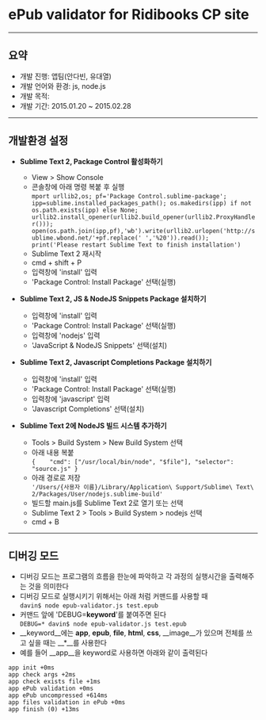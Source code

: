 
# ePub validator for Ridibooks CP site

---

## 요약

- 개발 진행: 앱팀(안다빈, 유대열)  
- 개발 언어와 환경: js, node.js  
- 개발 목적:   
- 개발 기간: 2015.01.20 ~ 2015.02.28  

---

## 개발환경 설정

* __Sublime Text 2, Package Control 활성화하기__  
	- View > Show Console  
	- 콘솔창에 아래 명령 복붙 후 실행  
	`mport urllib2,os; pf='Package Control.sublime-package'; ipp=sublime.installed_packages_path(); os.makedirs(ipp) if not os.path.exists(ipp) else None; urllib2.install_opener(urllib2.build_opener(urllib2.ProxyHandler())); open(os.path.join(ipp,pf),'wb').write(urllib2.urlopen('http://sublime.wbond.net/'+pf.replace(' ','%20')).read()); print('Please restart Sublime Text to finish installation')`  
	- Sublime Text 2 재시작  
	- cmd + shift + P  
	- 입력창에 'install' 입력  
	- 'Package Control: Install Package' 선택(실행)  

* __Sublime Text 2, JS & NodeJS Snippets Package 설치하기__  
	- 입력창에 'install' 입력  
	- 'Package Control: Install Package' 선택(실행)  
	- 입력창에 'nodejs' 입력  
	- 'Java​Script & Node​JS Snippets' 선택(설치)  

* __Sublime Text 2, Javascript Completions Package 설치하기__  
	- 입력창에 'install' 입력  
	- 'Package Control: Install Package' 선택(실행)  
	- 입력창에 'javascript' 입력  
	- 'Javascript Completions' 선택(설치)  

* __Sublime Text 2에 NodeJS 빌드 시스템 추가하기__  
	- Tools > Build System > New Build System 선택  
	- 아래 내용 복붙  
	`{   
	   "cmd": ["/usr/local/bin/node", "$file"],
	   "selector": "source.js"
	}`  
	- 아래 경로로 저장  
	`'/Users/{사용자 이름}/Library/Application\ Support/Sublime\ Text\ 2/Packages/User/nodejs.sublime-build'`  
	- 빌드할 main.js를 Sublime Text 2로 열기 또는 선택  
	- Sublime Text 2 > Tools > Build System > nodejs 선택  
	- cmd + B  

---

## 디버깅 모드

- 디버깅 모드는 프로그램의 흐름을 한눈에 파악하고 각 과정의 실행시간을 출력해주는 것을 의미한다  
- 디버깅 모드로 실행시키기 위해서는 아래 처럼 커맨드를 사용할 때  
`davin$ node epub-validator.js test.epub`
- 커맨드 앞에 'DEBUG=__keyword__'를 붙여주면 된다  
`DEBUG=* davin$ node epub-validator.js test.epub`
- __keyword__에는 __app__, __epub__, __file__, __html__, __css__, __image__가 있으며 전체를 쓰고 싶을 때는 __*__를 사용한다  
- 예를 들어 __app__을 keyword로 사용하면 아래와 같이 출력된다  
```
app init +0ms  
app check args +2ms  
app check exists file +1ms  
app ePub validation +0ms  
app ePub uncompressed +614ms  
app files validation in ePub +0ms  
app finish (0) +13ms  
```
